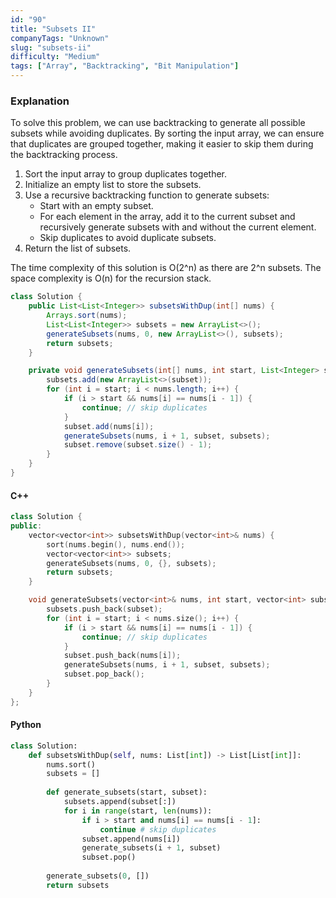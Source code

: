 ```yaml
---
id: "90"
title: "Subsets II"
companyTags: "Unknown"
slug: "subsets-ii"
difficulty: "Medium"
tags: ["Array", "Backtracking", "Bit Manipulation"]
---
```


### Explanation
To solve this problem, we can use backtracking to generate all possible subsets while avoiding duplicates. By sorting the input array, we can ensure that duplicates are grouped together, making it easier to skip them during the backtracking process.

1. Sort the input array to group duplicates together.
2. Initialize an empty list to store the subsets.
3. Use a recursive backtracking function to generate subsets:
   - Start with an empty subset.
   - For each element in the array, add it to the current subset and recursively generate subsets with and without the current element.
   - Skip duplicates to avoid duplicate subsets.
4. Return the list of subsets.

The time complexity of this solution is O(2^n) as there are 2^n subsets. The space complexity is O(n) for the recursion stack.

```java
class Solution {
    public List<List<Integer>> subsetsWithDup(int[] nums) {
        Arrays.sort(nums);
        List<List<Integer>> subsets = new ArrayList<>();
        generateSubsets(nums, 0, new ArrayList<>(), subsets);
        return subsets;
    }

    private void generateSubsets(int[] nums, int start, List<Integer> subset, List<List<Integer>> subsets) {
        subsets.add(new ArrayList<>(subset));
        for (int i = start; i < nums.length; i++) {
            if (i > start && nums[i] == nums[i - 1]) {
                continue; // skip duplicates
            }
            subset.add(nums[i]);
            generateSubsets(nums, i + 1, subset, subsets);
            subset.remove(subset.size() - 1);
        }
    }
}
```

#### C++
```cpp
class Solution {
public:
    vector<vector<int>> subsetsWithDup(vector<int>& nums) {
        sort(nums.begin(), nums.end());
        vector<vector<int>> subsets;
        generateSubsets(nums, 0, {}, subsets);
        return subsets;
    }

    void generateSubsets(vector<int>& nums, int start, vector<int> subset, vector<vector<int>>& subsets) {
        subsets.push_back(subset);
        for (int i = start; i < nums.size(); i++) {
            if (i > start && nums[i] == nums[i - 1]) {
                continue; // skip duplicates
            }
            subset.push_back(nums[i]);
            generateSubsets(nums, i + 1, subset, subsets);
            subset.pop_back();
        }
    }
};
```

#### Python
```python
class Solution:
    def subsetsWithDup(self, nums: List[int]) -> List[List[int]]:
        nums.sort()
        subsets = []
        
        def generate_subsets(start, subset):
            subsets.append(subset[:])
            for i in range(start, len(nums)):
                if i > start and nums[i] == nums[i - 1]:
                    continue # skip duplicates
                subset.append(nums[i])
                generate_subsets(i + 1, subset)
                subset.pop()
        
        generate_subsets(0, [])
        return subsets
```